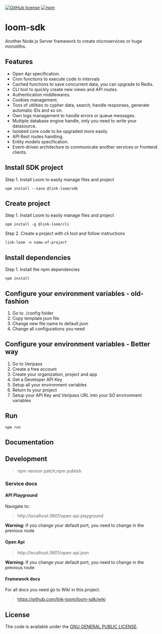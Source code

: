 [![GitHub license](https://img.shields.io/github/license/link-loom/loom-sdk.svg)](https://github.com/link-loom/loom-sdk/blob/master/LICENSE) 
[![npm](https://img.shields.io/npm/v/npm.svg)](https://www.npmjs.com/package/@link-loom/sdk)

# loom-sdk

Another Node.js Server framework to create microservices or huge monoliths.

## Features

* Open Api specification.
* Cron functions to execute code in intervals
* Cached functions to save concurrent data, you can upgrade to Redis.
* CLI tool to quickly create new views and API routes.
* Authentication middlewares.
* Cookies management.
* Tons of utilities to cypher data, search, handle responses, generate automatic IDs and so on.
* Own logs management to handle errors or queue messages.
* Multiple database engine handle, only you need to write your datasource.
* Isolated core code to be upgraded more easily.
* API Rest routes handling.
* Entity models specification.
* Event-driven architecture to communicate another services or frontend clients.

## Install SDK project

Step 1. Install Loom to easily manage files and project

```shell
npm install --save @link-loom/sdk
```

## Create project

Step 1. Install Loom to easily manage files and project

```shell
npm install -g @link-loom/cli
```

Step 2. Create a project with cli tool and follow instructions

```shell
link-loom -n name-of-project
```

## Install dependencies

Step 1. Install the npm dependencies
```shell
npm install
```

## Configure your environment variables - old-fashion

1. Go to ./config folder
2. Copy template.json file
3. Change new file name to default.json
4. Change all configurations you need

## Configure your environment variables - Better way

1. Go to Veripass
2. Create a free account
3. Create your organization, project and app
4. Get a Developer API Key
5. Setup all your environment variables
6. Return to your project
7. Setup your API Key and Veripass URL into your SO environment variables

## Run

```shell
npm run
```


## Documentation

## Development

> npm version patch;npm publish

### Service docs

#### API Playground

Navigate to:

> http://localhost:3601/open-api.playground

**Warning:** If you change your default port, you need to change in the previous route

#### Open Api

> http://localhost:3601/open-api.json

**Warning:** If you change your default port, you need to change in the previous route

#### Framework docs

For all docs you need go to Wiki in this project.

> https://github.com/link-loom/loom-sdk/wiki

## License

The code is available under the [GNU GENERAL PUBLIC LICENSE](LICENSE).
